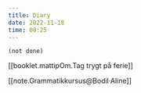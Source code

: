 ```yaml
---
title: Diary
date: 2022-11-18
time: 08:25
---
```


```tasks
(not done)
```

[[booklet.mattipOm.Tag trygt på ferie]]

[[note.Grammatikkursus@Bodil·Aline]]

